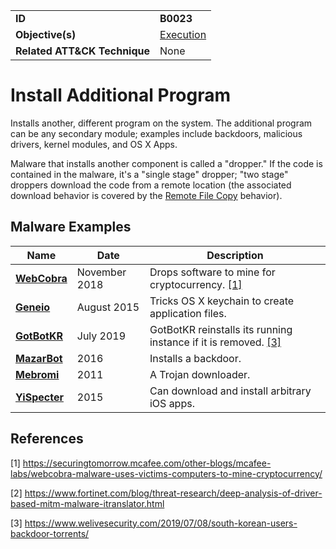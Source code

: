 |||
|---------|------------------------|
|**ID**|**B0023**|
|**Objective(s)**| [Execution](https://github.com/MBCProject/mbc-beta/tree/master/execution)|
|**Related ATT&CK Technique**|None|


Install Additional Program
==========================
Installs another, different program on the system. The additional program can be any secondary module; examples include backdoors, malicious drivers, kernel modules, and OS X Apps. 

Malware that installs another component is called a "dropper." If the code is contained in the malware, it's a "single stage" dropper; "two stage" droppers download the code from a remote location (the associated download behavior is covered by the [Remote File Copy](https://github.com/MBCProject/mbc-beta/blob/master/command-and-control/remote-file-copy.md) behavior).

Malware Examples
----------------
|Name|Date|Description|
|-----------------------------|--------|-----------------------------|
|[**WebCobra**](https://github.com/MBCProject/mbc-beta/blob/master/xample-malware/webcobra.md)|November 2018|Drops software to mine for cryptocurrency. [[1]](#1)|
|[**Geneio**](https://github.com/MBCProject/mbc-beta/blob/master/xample-malware/geneio.md)|August 2015|Tricks OS X keychain to create application files.|
|[**GotBotKR**](https://github.com/MBCProject/mbc-beta/blob/master/xample-malware/gotbotkr.md)|July 2019 |GotBotKR reinstalls its running instance if it is removed. [[3]](#3)|
|[**MazarBot**](https://github.com/MBCProject/mbc-beta/blob/master/xample-malware/mazarbot.md)|2016|Installs a backdoor.|
|[**Mebromi**](https://github.com/MBCProject/mbc-beta/blob/master/xample-malware/mebromi.md)|2011|A Trojan downloader.|
|[**YiSpecter**](https://github.com/MBCProject/mbc-beta/blob/master/xample-malware/yispecter.md)|2015|Can download and install arbitrary iOS apps.|

References
----------
<a name="1">[1]</a> https://securingtomorrow.mcafee.com/other-blogs/mcafee-labs/webcobra-malware-uses-victims-computers-to-mine-cryptocurrency/

<a name="2">[2]</a> https://www.fortinet.com/blog/threat-research/deep-analysis-of-driver-based-mitm-malware-itranslator.html

<a name="3">[3]</a> https://www.welivesecurity.com/2019/07/08/south-korean-users-backdoor-torrents/

